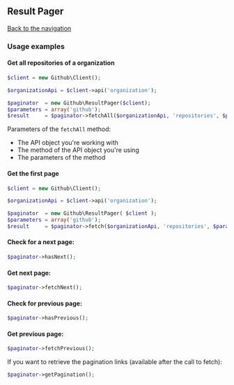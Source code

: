 ## Result Pager
[Back to the navigation](index.md)

### Usage examples

#### Get all repositories of a organization

```php
$client = new Github\Client();

$organizationApi = $client->api('organization');

$paginator  = new Github\ResultPager($client);
$parameters = array('github');
$result     = $paginator->fetchAll($organizationApi, 'repositories', $parameters);
```

Parameters of the `fetchAll` method:

* The API object you're working with
* The method of the API object you're using
* The parameters of the method

#### Get the first page

```php
$client = new Github\Client();

$organizationApi = $client->api('organization');

$paginator  = new Github\ResultPager( $client );
$parameters = array('github');
$result     = $paginator->fetch($organizationApi, 'repositories', $parameters);
```

#### Check for a next page:

```php
$paginator->hasNext();
```

#### Get next page:

```php
$paginator->fetchNext();
```

#### Check for previous page:

```php
$paginator->hasPrevious();
```

#### Get previous page:

```php
$paginator->fetchPrevious();
```

If you want to retrieve the pagination links (available after the call to fetch):
```php
$paginator->getPagination();
```
